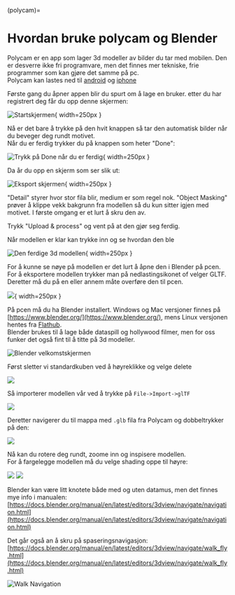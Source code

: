 (polycam)=
# Hvordan bruke polycam og Blender
Polycam er en app som lager 3d modeller av bilder du tar med mobilen. Den er desverre ikke fri programvare, men det finnes mer tekniske, frie programmer som kan gjøre det samme på pc.  
Polycam kan lastes ned til [android](https://play.google.com/store/apps/details?id=ai.polycam) og [iphone](https://apps.apple.com/no/app/polycam-3d-scanner-lidar-360/id1532482376)

Første gang du åpner appen blir du spurt om å lage en bruker. etter du har registrert deg får du opp denne skjermen:  

![Startskjermen](../bilder/polycam/start.png){ width=250px }

Nå er det bare å trykke på den hvit knappen så tar den automatisk bilder når du beveger deg rundt motivet.  
Når du er ferdig trykker du på knappen som heter "Done": 
 
![Trykk på Done når du er ferdig](../bilder/polycam/record.png){ width=250px }

Da år du opp en skjerm som ser slik ut: 
 
![Eksport skjermen](../bilder/polycam/eksport.png){ width=250px }

"Detail" styrer hvor stor fila blir, medium er som regel nok. "Object Masking" prøver å klippe vekk bakgrunn fra modellen så du kun sitter igjen med motivet. I første omgang er et lurt å skru den av.

Trykk "Upload & process" og vent på at den gjør seg ferdig.

Når modellen er klar kan trykke inn og se hvordan den ble

![Den ferdige 3d modellen](../bilder/polycam/ferdig.png){ width=250px }

For å kunne se nøye på modellen er det lurt å åpne den i Blender på pcen. For å eksportere modellen trykker man på nedlastingsikonet of velger GLTF. Deretter må du på en eller annem måte overføre den til pcen.

![](../bilder/polycam/gltf_eksport.png){ width=250px }

På pcen må du ha Blender installert. Windows og Mac versjoner finnes på [https://www.blender.org/](https://www.blender.org/), mens Linux versjonen hentes fra [Flathub](https://flathub.org/apps/org.blender.Blender).  
Blender brukes til å lage både dataspill og hollywood filmer, men for oss funker det også fint til å titte på 3d modeller.

![Blender velkomstskjermen](../bilder/blender/blender.png)

Først sletter vi standardkuben ved å høyreklikke og velge delete

![](../bilder/blender/slett.png)

Så importerer modellen vår ved å trykke på  `File->Import->glTF`

![](../bilder/blender/import_gltf.png)

Deretter navigerer du til mappa med `.glb` fila fra Polycam og dobbeltrykker på den:

![](../bilder/blender/velg_fil.png)

Nå kan du rotere deg rundt, zoome inn og inspisere modellen.  
For å fargelegge modellen må du velge shading oppe til høyre:

![](../bilder/blender/ingen_shading.png)
![](../bilder/blender/shading.png)

Blender kan være litt knotete både med og uten datamus, men det finnes mye info i manualen: [https://docs.blender.org/manual/en/latest/editors/3dview/navigate/navigation.html](https://docs.blender.org/manual/en/latest/editors/3dview/navigate/navigation.html)

Det går også an å skru på spaseringsnavigasjon: [https://docs.blender.org/manual/en/latest/editors/3dview/navigate/walk_fly.html](https://docs.blender.org/manual/en/latest/editors/3dview/navigate/walk_fly.html)

![Walk Navigation](../bilder/blender/walk.png)
